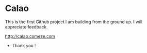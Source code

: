 Calao
=====
This is the first Github project I am building from the ground up. I will appreciate feedback.

http://calao.comeze.com

- Thank you !
